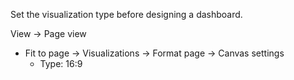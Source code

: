 Set the visualization type before designing a dashboard.

View -> Page view
- Fit to page -> Visualizations -> Format page -> Canvas settings
	- Type: 16:9